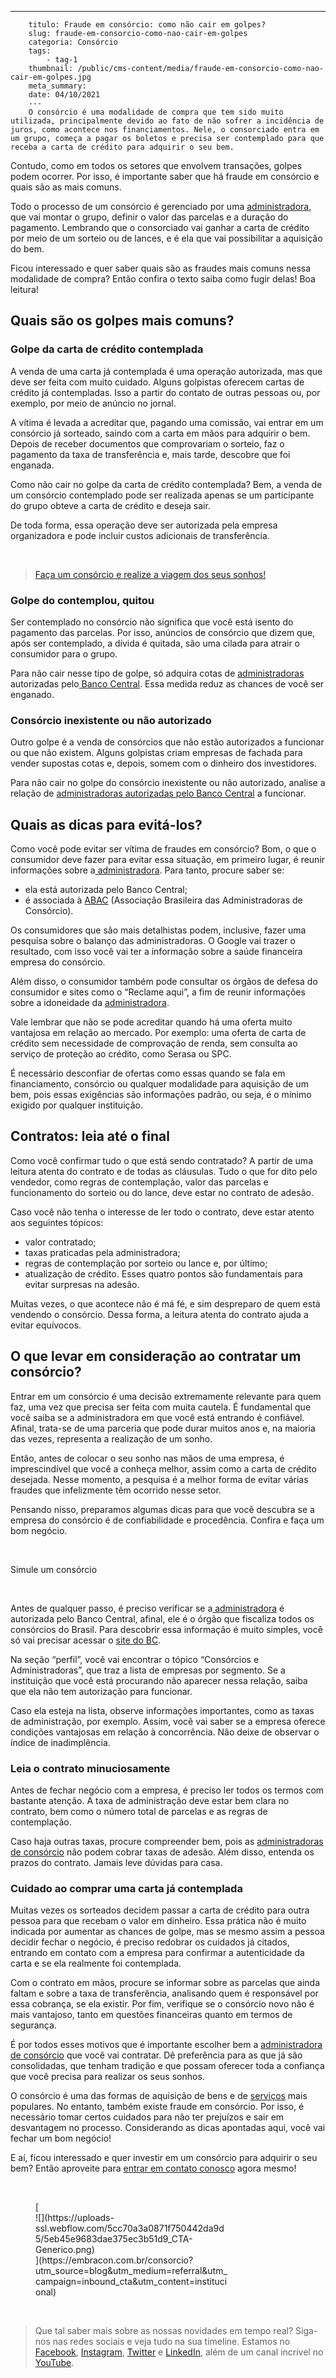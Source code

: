 ---
        titulo: Fraude em consórcio: como não cair em golpes?
        slug: fraude-em-consorcio-como-nao-cair-em-golpes
        categoria: Consórcio
        tags:
            - tag-1
        thumbnail: /public/cms-content/media/fraude-em-consorcio-como-nao-cair-em-golpes.jpg
        meta_summary: 
        date: 04/10/2021
        ---
        O consórcio é uma modalidade de compra que tem sido muito utilizada, principalmente devido ao fato de não sofrer a incidência de juros, como acontece nos financiamentos. Nele, o consorciado entra em um grupo, começa a pagar os boletos e precisa ser contemplado para que receba a carta de crédito para adquirir o seu bem.

Contudo, como em todos os setores que envolvem transações, golpes podem ocorrer. Por isso, é importante saber que há fraude em consórcio e quais são as mais comuns.

Todo o processo de um consórcio é gerenciado por uma [administradora](https://www.embracon.com.br/blog/afinal-o-que-uma-administradora-de-consorcio-faz), que vai montar o grupo, definir o valor das parcelas e a duração do pagamento. Lembrando que o consorciado vai ganhar a carta de crédito por meio de um sorteio ou de lances, e é ela que vai possibilitar a aquisição do bem.

Ficou interessado e quer saber quais são as fraudes mais comuns nessa modalidade de compra? Então confira o texto saiba como fugir delas! Boa leitura!

Quais são os golpes mais comuns?
--------------------------------

### Golpe da carta de crédito contemplada

A venda de uma carta já contemplada é uma operação autorizada, mas que deve ser feita com muito cuidado. Alguns golpistas oferecem cartas de crédito já contempladas. Isso a partir do contato de outras pessoas ou, por exemplo, por meio de anúncio no jornal.

A vítima é levada a acreditar que, pagando uma comissão, vai entrar em um consórcio já sorteado, saindo com a carta em mãos para adquirir o bem. Depois de receber documentos que comprovariam o sorteio, faz o pagamento da taxa de transferência e, mais tarde, descobre que foi enganada.

Como não cair no golpe da carta de crédito contemplada? Bem, a venda de um consórcio contemplado pode ser realizada apenas se um participante do grupo obteve a carta de crédito e deseja sair.

De toda forma, essa operação deve ser autorizada pela empresa organizadora e pode incluir custos adicionais de transferência.

‍

> [ Faça um consórcio e realize a viagem dos seus sonhos!](https://www.embracon.com.br/consorcio-servicos)

### Golpe do contemplou, quitou

Ser contemplado no consórcio não significa que você está isento do pagamento das parcelas. Por isso, anúncios de consórcio que dizem que, após ser contemplado, a dívida é quitada, são uma cilada para atrair o consumidor para o grupo.

Para não cair nesse tipo de golpe, só adquira cotas de [administradoras](https://www.embracon.com.br/conhecaoconsorcio/o-que-e-uma-administradora-de-consorcio) autorizadas pelo[ Banco Central](https://www.bcb.gov.br/pre/composicao/ac.asp). Essa medida reduz as chances de você ser enganado.

### Consórcio inexistente ou não autorizado

Outro golpe é a venda de consórcios que não estão autorizados a funcionar ou que não existem. Alguns golpistas criam empresas de fachada para vender supostas cotas e, depois, somem com o dinheiro dos investidores.

Para não cair no golpe do consórcio inexistente ou não autorizado, analise a relação de [administradoras autorizadas pelo Banco Central](https://www.embracon.com.br/conhecaoconsorcio/o-que-e-uma-administradora-de-consorcio) a funcionar.

Quais as dicas para evitá-los?
------------------------------

Como você pode evitar ser vítima de fraudes em consórcio? Bom, o que o consumidor deve fazer para evitar essa situação, em primeiro lugar, é reunir informações sobre a[ administradora](https://www.embracon.com.br/blog/afinal-o-que-uma-administradora-de-consorcio-faz). Para tanto, procure saber se:

- ela está autorizada pelo Banco Central;
- é associada à [ABAC](http://abac.org.br/) (Associação Brasileira das Administradoras de Consórcio).

Os consumidores que são mais detalhistas podem, inclusive, fazer uma pesquisa sobre o balanço das administradoras. O Google vai trazer o resultado, com isso você vai ter a informação sobre a saúde financeira empresa do consórcio.

Além disso, o consumidor também pode consultar os órgãos de defesa do consumidor e sites como o “Reclame aqui”, a fim de reunir informações sobre a idoneidade da [administradora](https://www.embracon.com.br/conhecaoconsorcio/o-que-e-uma-administradora-de-consorcio).

Vale lembrar que não se pode acreditar quando há uma oferta muito vantajosa em relação ao mercado. Por exemplo: uma oferta de carta de crédito sem necessidade de comprovação de renda, sem consulta ao serviço de proteção ao crédito, como Serasa ou SPC.

É necessário desconfiar de ofertas como essas quando se fala em financiamento, consórcio ou qualquer modalidade para aquisição de um bem, pois essas exigências são informações padrão, ou seja, é o mínimo exigido por qualquer instituição.

Contratos: leia até o final
---------------------------

Como você confirmar tudo o que está sendo contratado? A partir de uma leitura atenta do contrato e de todas as cláusulas. Tudo o que for dito pelo vendedor, como regras de contemplação, valor das parcelas e funcionamento do sorteio ou do lance, deve estar no contrato de adesão.

Caso você não tenha o interesse de ler todo o contrato, deve estar atento aos seguintes tópicos:

- valor contratado;
- taxas praticadas pela administradora;
- regras de contemplação por sorteio ou lance e, por último;
- atualização de crédito. Esses quatro pontos são fundamentais para evitar surpresas na adesão.

Muitas vezes, o que acontece não é má fé, e sim despreparo de quem está vendendo o consórcio. Dessa forma, a leitura atenta do contrato ajuda a evitar equívocos.

O que levar em consideração ao contratar um consórcio?
------------------------------------------------------

Entrar em um consórcio é uma decisão extremamente relevante para quem faz, uma vez que precisa ser feita com muita cautela. É fundamental que você saiba se a administradora em que você está entrando é confiável. Afinal, trata-se de uma parceria que pode durar muitos anos e, na maioria das vezes, representa a realização de um sonho.

Então, antes de colocar o seu sonho nas mãos de uma empresa, é imprescindível que você a conheça melhor, assim como a carta de crédito desejada. Nesse momento, a pesquisa é a melhor forma de evitar várias fraudes que infelizmente têm ocorrido nesse setor.

Pensando nisso, preparamos algumas dicas para que você descubra se a empresa do consórcio é de confiabilidade e procedência. Confira e faça um bom negócio.

‍

 Simule um consórcio

‍

Antes de qualquer passo, é preciso verificar se a[ administradora](https://www.embracon.com.br/conhecaoconsorcio/o-que-e-uma-administradora-de-consorcio) é autorizada pelo Banco Central, afinal, ele é o órgão que fiscaliza todos os consórcios do Brasil. Para descobrir essa informação é muito simples, você só vai precisar acessar o [site do BC](https://www.bcb.gov.br/fis/info/instituicoes.asp?idpai=INFCAD).

Na seção “perfil”, você vai encontrar o tópico “Consórcios e Administradoras”, que traz a lista de empresas por segmento. Se a instituição que você está procurando não aparecer nessa relação, saiba que ela não tem autorização para funcionar.

Caso ela esteja na lista, observe informações importantes, como as taxas de administração, por exemplo. Assim, você vai saber se a empresa oferece condições vantajosas em relação à concorrência. Não deixe de observar o índice de inadimplência.

### Leia o contrato minuciosamente

Antes de fechar negócio com a empresa, é preciso ler todos os termos com bastante atenção. A taxa de administração deve estar bem clara no contrato, bem como o número total de parcelas e as regras de contemplação.

Caso haja outras taxas, procure compreender bem, pois as [administradoras de consórcio](https://www.embracon.com.br/blog/afinal-o-que-uma-administradora-de-consorcio-faz) não podem cobrar taxas de adesão. Além disso, entenda os prazos do contrato. Jamais leve dúvidas para casa.

### Cuidado ao comprar uma carta já contemplada

Muitas vezes os sorteados decidem passar a carta de crédito para outra pessoa para que recebam o valor em dinheiro. Essa prática não é muito indicada por aumentar as chances de golpe, mas se mesmo assim a pessoa decidir fechar o negócio, é preciso redobrar os cuidados já citados, entrando em contato com a empresa para confirmar a autenticidade da carta e se ela realmente foi contemplada.

Com o contrato em mãos, procure se informar sobre as parcelas que ainda faltam e sobre a taxa de transferência, analisando quem é responsável por essa cobrança, se ela existir. Por fim, verifique se o consórcio novo não é mais vantajoso, tanto em questões financeiras quanto em termos de segurança.

É por todos esses motivos que é importante escolher bem a [administradora de consórcio](https://www.embracon.com.br/blog/afinal-o-que-uma-administradora-de-consorcio-faz) que você vai contratar. Dê preferência para as que já são consolidadas, que tenham tradição e que possam oferecer toda a confiança que você precisa para realizar os seus sonhos.

O consórcio é uma das formas de aquisição de bens e de [serviços](https://www.embracon.com.br/blog/consorcio-de-servicos-tudo-o-que-voce-precisa-saber-sobre-o-assunto) mais populares. No entanto, também existe fraude em consórcio. Por isso, é necessário tomar certos cuidados para não ter prejuízos e sair em desvantagem no processo. Considerando as dicas apontadas aqui, você vai fechar um bom negócio!

E aí, ficou interessado e quer investir em um consórcio para adquirir o seu bem? Então aproveite para [entrar em contato conosco](https://www.embracon.com.br/) agora mesmo!

‍

<figure class="w-richtext-figure-type-image w-richtext-align-center" style="max-width:310px">[<div>![](https://uploads-ssl.webflow.com/5cc70a3a0871f750442da9d5/5eb45e9683dae375ec3b51d9_CTA-Generico.png)</div>](https://embracon.com.br/consorcio?utm_source=blog&utm_medium=referral&utm_campaign=inbound_cta&utm_content=institucional)</figure>‍

> Que tal saber mais sobre as nossas novidades em tempo real? Siga-nos nas redes sociais e veja tudo na sua timeline. Estamos no [Facebook](https://www.facebook.com/embracon/), [Instagram](https://www.instagram.com/embraconoficial/), [Twitter](https://twitter.com/embracon) e [LinkedIn](https://www.linkedin.com/company/1018875/), além de um canal incrível no [YouTube](https://www.youtube.com/channel/UCL-Y0mv9zc73Iek48NLUBzQ).
        
